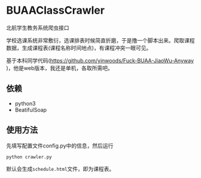# BUAAClassCrawler
北航学生教务系统爬虫接口

学校选课系统非常敷衍，选课排表时候简直折磨，于是撸一个脚本出来。爬取课程数据，生成课程表(课程名称时间地点)，有课程冲突一眼可见。

基于本科同学代码(https://github.com/yinwoods/Fuck-BUAA-JiaoWu-Anyway )，他是web版本，我还是单机，各取所需吧。

## 依赖

- python3
- BeatifulSoap

## 使用方法

先填写配置文件config.py中的信息，然后运行

`python crawler.py`

默认会生成`schedule.html`文件，即为课程表。
